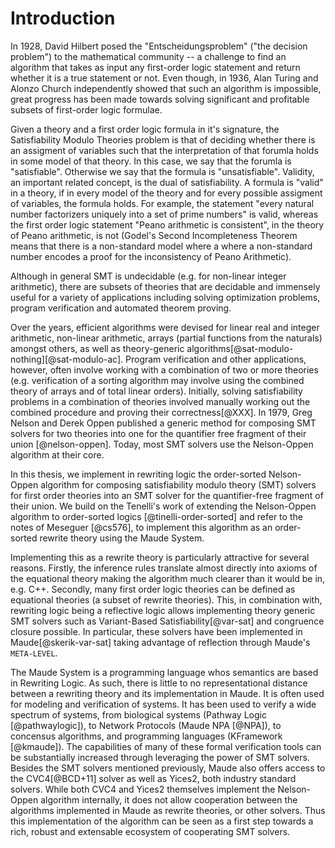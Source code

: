 Introduction
============

In 1928, David Hilbert posed the "Entscheidungsproblem" ("the decision problem") to the mathematical
community -- a challenge to find an algorithm that takes as input any first-order logic statement
and return whether it is a true statement or not. Even though, in 1936, Alan Turing and Alonzo Church
independently showed that such an algorithm is impossible, great progress has been made towards
solving significant and profitable subsets of first-order logic formulae.

Given a theory and a first order logic formula in it's signature, the Satisfiability Modulo Theories
problem is that of deciding whether there is an assigment of variables such that the
interpretation of that forumla holds in some model of that theory. In this case, we say that the
forumla is "satisfiable". Otherwise we say that the formula is "unsatisfiable". Validity, an
important related concept, is the dual of satisfiability. A formula is "valid" in a theory, if in
every model of the theory and for every possible assigment of variables, the formula holds. For example,
the statement "every natural number factorizers uniquely into a set of prime numbers" is valid,
whereas the first order logic statement "Peano arithmetic is consistent", in the theory of Peano
arithmetic, is not (Godel's Second Incompleteness Theorem means that there is a non-standard model
where a where a non-standard number encodes a proof for the inconsistency of Peano Arithmetic).

Although in general SMT is undecidable (e.g. for non-linear integer arithmetic), there are subsets
of theories that are decidable and immensely useful for a variety of applications including solving
optimization problems, program verification and automated theorem proving.

Over the years, efficient algorithms were devised for linear real and integer arithmetic, non-linear
arithmetic, arrays (partial functions from the naturals) amongst others, as well as theory-generic
algorithms[@sat-modulo-nothing][@sat-modulo-ac]. Program verification and other applications,
however, often involve working with a combination of two or more theories (e.g. verification of a
sorting algorithm may involve using the combined theory of arrays and of total linear orders).
Initially, solving satisfiability problems in a combination of theories involved manually working
out the combined procedure and proving their correctness[@XXX]. In 1979, Greg Nelson and Derek Oppen
published a generic method for composing SMT solvers for two theories into one for the quantifier
free fragment of their union [@nelson-oppen]. Today, most SMT solvers use the Nelson-Oppen algorithm
at their core.

In this thesis, we implement in rewriting logic the order-sorted Nelson-Oppen algorithm for
composing satisfiability modulo theory (SMT) solvers for first order theories into an SMT solver for
the quantifier-free fragment of their union. We build on the Tenelli's work of extending the
Nelson-Oppen algorithm to order-sorted logics [@tinelli-order-sorted] and refer to the notes of
Meseguer [@cs576], to implement this algorithm as an order-sorted rewrite theory using the Maude
System.

Implementing this as a rewrite theory is particularly attractive for several reasons. Firstly, the
inference rules translate almost directly into axioms of the equational theory making the algorithm
much clearer than it would be in, e.g. C++. Secondly, many first order logic theories can be defined
as equational theories (a subset of rewrite theories). This, in combination with, rewriting logic
being a reflective logic allows implementing theory generic SMT solvers such as Variant-Based
Satisfiability[@var-sat] and congruence closure possible. In particular, these solvers have been
implemented in Maude[@skerik-var-sat] taking advantage of reflection through Maude's `META-LEVEL`.

The Maude System is a programming language whos semantics are based in Rewriting Logic. As such,
there is little to no representational distance between a rewriting theory and its implementation in
Maude. It is often used for modeling and verification of systems. It has been used to verify a wide
spectrum of systems, from biological systems (Pathway Logic [@pathwaylogic]), to Network Protocols
(Maude NPA [@NPA]), to concensus algorithms, and programming languages (KFramework [@kmaude]). The
capabilities of many of these formal verification tools can be substantially increased through
leveraging the power of SMT solvers. Besides the SMT solvers mentioned previously, Maude also offers
access to the CVC4[@BCD+11] solver as well as Yices2, both industry standard solvers. While both
CVC4 and Yices2 themselves implement the Nelson-Oppen algorithm internally, it does not allow
cooperation between the algorithms implemented in Maude as rewrite theories, or other solvers. Thus
this implementation of the algorithm can be seen as a first step towards a rich, robust and
extensable ecosystem of cooperating SMT solvers.

